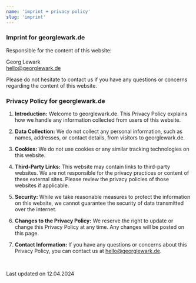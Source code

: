 ```yaml
---
name: 'imprint + privacy policy'
slug: 'imprint'
---
```


### Imprint for georglewark.de

Responsible for the content of this website:

Georg Lewark <br/>hello@georglewark.de

Please do not hesitate to contact us if you have any questions or concerns regarding the content of this website.

### Privacy Policy for georglewark.de

1. **Introduction:**
   Welcome to georglewark.de. This Privacy Policy explains how we handle any information collected from users of this website.

2. **Data Collection:**
   We do not collect any personal information, such as names, addresses, or contact details, from visitors to georglewark.de.

3. **Cookies:**
   We do not use cookies or any similar tracking technologies on this website.

4. **Third-Party Links:**
   This website may contain links to third-party websites. We are not responsible for the privacy practices or content of these external sites. Please review the privacy policies of those websites if applicable.

5. **Security:**
   While we take reasonable measures to protect the information on this website, we cannot guarantee the security of data transmitted over the internet.

6. **Changes to the Privacy Policy:**
   We reserve the right to update or change this Privacy Policy at any time. Any changes will be posted on this page.

7. **Contact Information:**
   If you have any questions or concerns about this Privacy Policy, you can contact us at hello@georglewark.de.

<br/>

Last updated on 12.04.2024

